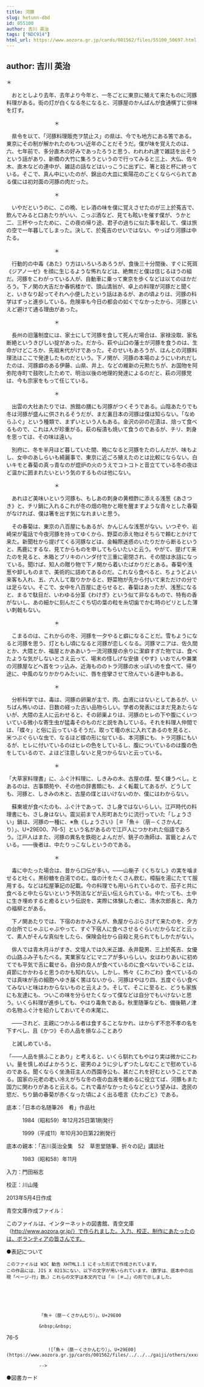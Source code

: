 ```yaml
---
title: 河豚
slug: hetunn-dbd
id: 055100
author: 吉川 英治
tags: ["NDC914"]
html_url: https://www.aozora.gr.jp/cards/001562/files/55100_50697.html
---
```


## author: 吉川 英治

＊

　おととしより去年、去年より今年と、一冬ごとに東京に殖えて来たものに河豚料理がある。街の灯が白くなる冬になると、河豚屋のかんばんが食通横丁に俳味を灯す。

　　　　　　　　　＊

　県令を以て、「河豚料理販売ヲ禁止ス」の県は、今でも地方にある筈である。東京にその制が解かれたのもつい近年のことだそうだ。僕が味を覚えたのは、六、七年前で、多分直木の好みであったろうと思う、われわれ達で雑誌を出そうという話があり、新橋の大竹に集ろうというので行ってみると三上、大仏、佐々木、直木などの連中が、雑誌の話などはいっこうに出ずに、箸と妓と杯に終っている。そこで、真ん中にいたのが、錦出の大皿に紫陽花のごとくならべられてある僕には初対面の河豚の肉だった。

　　　　　　　　　＊

　いやだというのに、この晩、ヒレ酒の味を僕に覚えさせたのが三上於菟吉で、飲んでみると口あたりがいい、こっぷ酒など、見ても眩いを催す僕が、うかと二、三杯やったために、この夜の帰り途、君子の過ちに似た事を起して、僕は旅の空で一年暮してしまった。決して、於菟吉のせいではない、やっぱり河豚は中たる。

　　　　　　　　　＊

　行動的の中毒《あた》り方はいろいろあろうが、食後三十分間後、すぐに死斑《ジアノーゼ》を顔に生じるような怖れなどは、絶無だと僕は信じるほうの組だ。河豚をこわがっている人が、自動車に乗って東京を歩くなどは以てのほかだろう。下ノ関の大吉だか春帆楼かで、頭山満翁が、卓上の料理が河豚だと聞くと、いきなり起ってそれへ小便したという話はあるが、あの頃よりは、河豚の科学はずっと進歩している。危険率も今日の都会の如くでなかったから、河豚といえど避けて通る理由があった。

　　　　　　　　　＊

　長州の旧藩制度には、家士にして河豚を食して死んだ場合は、家禄没取、家名断絶というきびしい掟があった。だから、萩や山口の藩士が河豚を食うのは、生命がけどころか、先祖末代がけであった。そのせいもあろうが、ほんとの河豚料理法はここで発達したものだという。下ノ関が、河豚の本場のようにいわれだしたのは、河豚癖のある伊藤、山県、井上、などの維新の元勲たちが、お国物を阿弥陀寺町で鼓吹したためで、明治以後の地理的発達によるのだと、萩の河豚党は、今も宗家をもって任じている。

　　　　　　　　　＊

　出雲の大社あたりでは、旅館の膳にも河豚がつくそうである。山陰あたりでも冬は河豚が盛んに供されるそうだが、まだ裏日本の河豚は僕は知らない。「なめらふぐ」という種類で、まずいという人もある。金沢の卯の花漬は、焙って食べるもので、これは人が珍重がる。萩の桜漬も焼いて食うのであるが、チリ、刺身を思っては、その味は遠い。

　別府に、冬を半月ほど暮していた間、晩になると河豚をたのしんだが、味もよし、女中のあしらいも綺麗事で、東京に近ごろ殖えたのとは比較にならない。白いキモと春菊の真っ青なのが焜炉の火のうえでコトコトと音立てている冬の夜ほど温かに囲まれたいという気のするものは他にない。

　　　　　　　　　＊

　あれほど美味いという河豚も、もしあの刺身の黄橙酢に添える浅葱《あさつき》と、チリ鍋に入れるこれが冬の畑の物かと眼を醒ますような青々とした春菊がなければ、僕は箸を出す気になれまいと思う。

　その春菊は、東京の八百屋にもあるが、かんじんな浅葱がない。いつぞや、岩崎栄が電話で今夜河豚を持ってゆくから、野菜の添え物はそちらで頼むとかけて来た。新聞杜から提げてくる河豚などは、金輪際迷惑のいたりだから断るというと、馬鹿にするな、見てからものを申してもらいたいと云う。やがて、提げて来たのを見ると、木箱とブリキのハンダ付で三重に密閉され、その間は氷詰になっている。聞けば、知人の贈り物で下ノ関から着いたばかりだとある。春菊や浅葱や卸しものまで、美術的に詰めてあるのだ。これなら食べると、ちょうどよい来客も入れ、五、六人して取りかかると、野菜物が先から付いて来ただけの分では足らない。そこで、女中を八百屋に走らせると、春菊はあったが、浅葱になると、まるで駄目だ、いわゆる分茎《わけぎ》という似て非なるもので、特有の香がないし、あの細かに刻んだこぐち切の葉の粒を糸切歯でかむ時のピリとした薄い刺戟もない。

　　　　　　　　　＊

　こまるのは、これからの冬、河豚を一夕やると癖になることだ。雪もようになると河豚を思う、灯ともし頃になると河豚が恋しくなる。河豚マニアは、佐久間とか、大隈とか、福屋とかああいう一流河豚屋の余りに潔癖すぎた物では、食べたような気がしないとさえ云って、場末の怪しげな安値《やす》いおでんや兼業の河豚屋などへ首をつッ込み、近海もののトラ河豚の水っぽいのを食べて、帰り途に、中風のなりかかりみたいに、唇を痙攣させて欣んでいる連中もある。

　　　　　　　　　＊

　分析科学では、毒は、河豚の卵巣が主で、肉、血液にはないとしてあるが、いちばん怖いのは、日数の経った古い品物らしい。学者の発表にはまだ見あたらないが、大隈の主人に云わせると、その卵巣よりは、河豚のヒレの下や腹にくいついている微小な寄生虫が猛毒そのものだと説を為している。それを料理人仲間では、「蝶々」と俗に云っているそうだ。取って壜の水に入れてあるのを見ると、米つぶぐらいな虫で、なるほど蝶の形に似ている、本河豚にも、トラ河豚にもいるが、ヒレに付いているのはヒレの色をしているし、腹についているのは腹の色をしているので、よほど注意しないと見つからないと云っている。

　　　　　　　　　＊

「大草家料理書」に、ふぐ汁料理に、しきみの木、古屋の煤、堅く嫌うべし。とあるのは、古事類苑や、その他の辞書類にも、よく転載してあるが、どうしても、河豚と、しきみの木と、古屋の煤とはいけないのか、僕にはわからない。

　蘇東坡が食べたのも、ふぐ汁であって、さし身ではないらしい。江戸時代の料理書にも、さし身はない。震災前まで人形町あたりに流行っていた「しょうさい」鍋は、河豚の一種に、※魚《しょうさい》［＃「魚＋（萠－くさかんむり）」、U+29E00、76-5］という名があるので江戸人につかわれた俗語であろう。江戸人はまた、河豚の異名を鉄砲とよんだが、銚子の漁師は、富籤とよんでいる。――後者は、中たりっこなしというのである。

　　　　　　　　　＊

　毒に中たった場合は、昔から口伝が多い。――山梔子《くちなし》の実を噛ませると吐く。黒砂糖を白湯でのむ。塩の汁をたくさん飲む。樟脳を湯にたてて服用する。などは松屋筆記の記載。今の料理でも用いられているので、茄子と共に食べると中たらないという予防法などが云い伝えられている。中たっても、土中に生き埋めすると癒るという伝説を、実際に体験した者に、清水次郎長と、角力の福柳とがある。

　下ノ関あたりでは、下宿のおかみさんが、魚屋からぶらさげて来たのを、夕方の台所でじゃぶじゃぶやって、すぐ下宿人に食べさせるぐらいだからなどと云って、素人がそんな真似をしたら、保険会社から自殺と見られてもしかたがない。

　俳人では青木月斗がすき、文壇人では久米正雄、永井龍男、三上於菟吉、女優の山路ふみ子もたべる。実業家などにマニアが多いらしい。女はわりあいに初めてでも平気で舌に載せる。自分の良人が食べているのに食べないでいることは、貞節にかかわると思うのかも知れない。しかし、怖々《こわごわ》食べているのでは真味が舌の細胞へゆき届く筈はないから、河豚はやはり四、五度ぐらい食べてみないと味はわからないものと云えよう。そして、そこに至ると、どうも家族にも友達にも、ついこの味を分らせたくなって僕などは自分でもいけないと思う。いくら料理が進歩しても、やはり毒魚である。秋里随筆なども、備後鞆ノ津の名物ふぐ汁を紹介しておいてその末尾に、

　――されど、主親につかふる者は食することなかれ、はからず不忠不孝の名を下すべし、且《かつ》その人品を損なふことあり

　と誡しめている。

「――人品を損ふことあり」と考えると、いくら馴れてもやはり実は微かにこわい。量を慎しめばよかろうと、密男のように少しずつたしなむことで慰めているのである。聞くならく坐漁荘主人の西園寺公も、甚だこれを好むということである。国家の元老の老い冷えがちな冬の夜の血液を暖めるに役立てば、河豚もまた国力に関わりがあると云える。これで毒がなかったらなどという望みは、逸民の慾だ、ちり鍋の春菊が赤くなった頃によく出る囈言《たわごと》である。













底本：「日本の名随筆26　肴」作品社

　　　1984（昭和59）年12月25日第1刷発行

　　　1999（平成11）年10月30日第22刷発行

底本の親本：「吉川英治全集　52　草思堂随筆、折々の記」講談社

　　　1983（昭和58）年11月

入力：門田裕志

校正：川山隆

2013年5月4日作成

青空文庫作成ファイル：

このファイルは、インターネットの図書館、青空文庫（http://www.aozora.gr.jp/）で作られました。入力、校正、制作にあたったのは、ボランティアの皆さんです。











●表記について


	このファイルは W3C 勧告 XHTML1.1 にそった形式で作成されています。
	この作品には、JIS X 0213にない、以下の文字が用いられています。（数字は、底本中の出現「ページ-行」数。）これらの文字は本文内では「※［＃…］」の形で示しました。



		
			
				
				「魚＋（萠－くさかんむり）」、U+29E00
				
				&nbsp;&nbsp;
				
76-5				
				
				　　![「魚＋（萠－くさかんむり）」、U+29E00](https://www.aozora.gr.jp/cards/001562/files/../../../gaiji/others/xxxx.png)
				
				-->
			
		






●図書カード